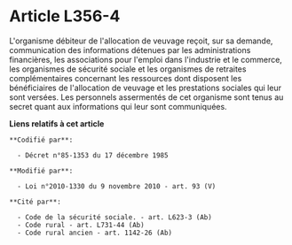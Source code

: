 # Article L356-4

L'organisme débiteur de l'allocation de veuvage reçoit, sur sa demande, communication des informations détenues par les
administrations financières, les associations pour l'emploi dans l'industrie et le commerce, les organismes de sécurité
sociale et les organismes de retraites complémentaires concernant les ressources dont disposent les bénéficiaires de
l'allocation de veuvage et les prestations sociales qui leur sont versées. Les personnels assermentés de cet organisme sont
tenus au secret quant aux informations qui leur sont communiquées.

**Liens relatifs à cet article**

	**Codifié par**:

	  - Décret n°85-1353 du 17 décembre 1985

	**Modifié par**:

	  - Loi n°2010-1330 du 9 novembre 2010 - art. 93 (V)

	**Cité par**:

	  - Code de la sécurité sociale. - art. L623-3 (Ab)
	  - Code rural - art. L731-44 (Ab)
	  - Code rural ancien - art. 1142-26 (Ab)

